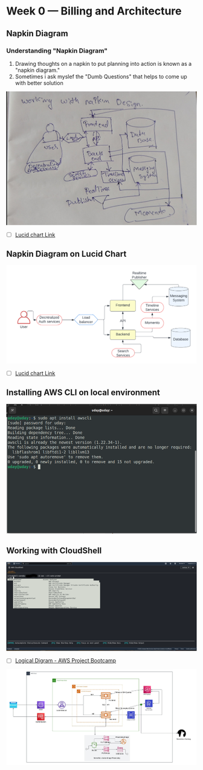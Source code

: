 # Week 0 — Billing and Architecture

## 



## Napkin Diagram



### Understanding "Napkin Diagram"
1. Drawing thoughts on a napkin to put planning into action is known as a "napkin diagram." 
2. Sometimes i ask myslef the "Dumb Questions" that helps to come up with better solution 

![napkin][nap]


[nap]: /_docs/assets/napkin.png

 - [ ] [Lucid chart Link](https://lucid.app/lucidchart/f567cd1f-ab46-4dd5-9495-218eb93f960a/edit?viewport_loc=123%2C421%2C1792%2C751%2C0_0&invitationId=inv_844f27ed-83b1-4efc-8244-1c28c564522a)


## Napkin Diagram on Lucid Chart 

![chart][chart]

[chart]: /_docs/assets/Cruddur%20-%20Conceptual%20Diagram.png

 - [ ] [Lucid chart Link](https://lucid.app/lucidchart/f567cd1f-ab46-4dd5-9495-218eb93f960a/edit?viewport_loc=123%2C421%2C1792%2C751%2C0_0&invitationId=inv_844f27ed-83b1-4efc-8244-1c28c564522a)




## Installing AWS CLI on local environment

![awscli][awscli]

[awscli]: /_docs/assets/awscli.png

## Working with CloudShell

![cloudshell][cloudshell]

[cloudshell]: /_docs/assets/awsclishell.png


- [ ] [Logical Digram - AWS Project Bootcamp](https://lucid.app/lucidchart/eee9089f-fa22-44a3-85c5-b34a4b3ef10a/edit?viewport_loc=-730%2C62%2C3584%2C1502%2C0_0&invitationId=inv_35c4bcba-2be4-465f-8814-200df3e7fc89)

![LogicalDigram][LogicalDigram]

[LogicalDigram]: /_docs/assets/Logical%20Digram%20-%20AWS%20Project%20Bootcamp%20.jpeg